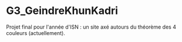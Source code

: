 # G3_GeindreKhunKadri
Projet final pour l'année d'ISN : un site axé autours du théorème des 4 couleurs (actuellement).
